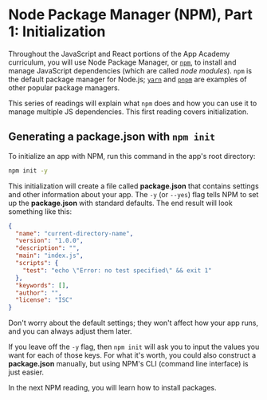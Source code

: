 # Node Package Manager (NPM), Part 1: Initialization

Throughout the JavaScript and React portions of the App Academy curriculum, you
will use Node Package Manager, or [`npm`], to install and manage JavaScript
dependencies (which are called _node modules_). `npm` is the default package
manager for Node.js; [`yarn`] and [`pnpm`] are examples of other popular package
managers.

This series of readings will explain what `npm` does and how you can use it to
manage multiple JS dependencies. This first reading covers initialization.

[`npm`]: https://www.npmjs.com/
[`yarn`]: https://yarnpkg.com/
[`pnpm`]: https://pnpm.io/

## Generating a __package.json__ with `npm init`

To initialize an app with NPM, run this command in the app's root directory:

```sh
npm init -y
```

This initialization will create a file called __package.json__ that contains
settings and other information about your app. The `-y` (or `--yes`) flag tells
NPM to set up the __package.json__ with standard defaults. The end result will
look something like this:

```json
{
  "name": "current-directory-name",
  "version": "1.0.0",
  "description": "",
  "main": "index.js",
  "scripts": {
    "test": "echo \"Error: no test specified\" && exit 1"
  },
  "keywords": [],
  "author": "",
  "license": "ISC"
}
```

Don't worry about the default settings; they won't affect how your app runs, and
you can always adjust them later.

If you leave off the `-y` flag, then `npm init` will ask you to input the values
you want for each of those keys. For what it's worth, you could also construct a
__package.json__ manually, but using NPM's CLI (command line interface) is just
easier.

In the next NPM reading, you will learn how to install packages.
